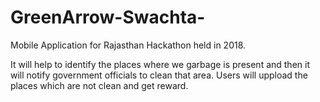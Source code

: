 # GreenArrow-Swachta-
Mobile Application for Rajasthan Hackathon held in 2018. 

It will help to identify the places where we garbage is present and then it will notify government officials to clean that area.
Users will uppload the places which are not clean and get reward.
